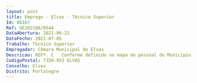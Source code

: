 ```yaml
--- 
layout: post
title: Emprego - Elvas - Técnico Superior
Id: 88167
Ref: OE202106/0544
DataAbertura: 2021-06-21
DataFecho: 2021-07-05
Trabalho: Técnico Superior
Empregador: Câmara Municipal de Elvas
Descricao: REFª. C   Conforme definido no mapa de pessoal do Município de Elvas, aprovado pela Assembleia Municipal em sua sessão de 20 11 2020 e pela Câmara Municipal, em reunião de 11 11 2020, compete  Controlar os fundos de maneio  elaborar a Prestação de Contas  Preparar, rever ou alterar o orçamento da Câmara Municipal e promover a implementação da Contabilidade analítica.
CodigoPostal: 7350-953 ELVAS
Concelho: Elvas
Distrito: Portalegre
--- 
```

